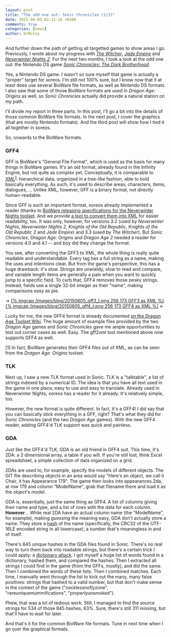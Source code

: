 ```yaml
---
layout: post
title: "The odd one out: Sonic Chronicles (1/3)"
date: 2015-06-05 02:11:18 +0200
comments: true
categories: [news]
author: DrMcCoy
---
```


And further down the path of getting all targetted games to show areas I go. Previously, I wrote about my progress with [*The Witcher*](/blog/2015/04/12/the-witcher-models-and-areas/), [*Jade Empire*](/blog/2015/02/15/jade-empire-models-and-areas/) and [*Neverwinter Nights 2*](/blog/2015/02/01/neverwinter-nights-2-areas/). For the next two months, I took a look at the odd one out: the Nintendo DS game [*Sonic Chronicles: The Dark Brotherhood*](https://en.wikipedia.org/wiki/Sonic_Chronicles:_The_Dark_Brotherhood).

Yes, a Nintendo DS game. I wasn't so sure myself that game is actually a "proper" target for xoreos. I'm still not 100% sure, but I know now that it at least does use several BioWare file formats, as well as Nintendo DS formats. I also saw that some of those BioWare formats are used in *Dragon Age: Origins* as well, so *Sonic Chronicles* actually did provide a natural station on my path.

I'll divide my report in three parts. In this post, I'll go a bit into the details of those common BioWare file formats. In the next post, I cover the graphics (that are mostly Nintendo formats). And the third post will show how I tied it all together in xoreos.

So, onwards to the BioWare formats.

### GFF4 ###

GFF is BioWare's "General File Format", which is used as the basis for many things in BioWare games. It's an old format, already found in the Infinity Engine, but not quite as complex yet. Conceptually, it is comparable to [XML](https://en.wikipedia.org/wiki/XML)<sup>[1](#footnote_205150605_1_1)</sup>: hierarchical data, organized in a tree-like fashion, able to hold basically everything. As such, it's used to describe areas, characters, items, dialogues, ... Unlike XML, however, GFF is a binary format, not directly human-readable.

Since GFF is such an important format, xoreos already implemented a reader (thanks to [BioWare releasing specifications for the Neverwinter Nights toolset](https://github.com/xoreos/xoreos-docs/tree/master/specs/bioware). And we provide [a tool to convert them into XML](https://github.com/xoreos/xoreos-tools) for easier readability, too. It was only, however, for versions 3.2 (used by *Neverwinter Nights*, *Neverwinter Nights 2*, *Knights of the Old Republic*, *Knights of the Old Republic 2* and *Jade Empire*) and 3.3 (used by *The Witcher*). But *Sonic Chronicles*, *Dragon Age: Origins* and *Dragon Age 2* needed a reader for versions 4.0 and 4.1 -- and boy did they change the format.

You see, after converting the GFF3 to XML, the whole thing is really quite readable and understandable. Every tag has a full string as a name, making the uses and intentions clear. But from the game's perspective, this has a huge drawback: it's slow. Strings are unwieldy, slow to read and compare, and variable length items are generally a pain when you want to quickly jump to a specific field. To curb that, GFF4 removes those pesky strings. Instead, fields use a single 32-bit integer as their "name", making comparisons easy as pie.

-> [{% imgcap /images/blog/20150605_gff3_t.png 256 173 GFF3 as XML %}](/images/blog/20150605_gff3.png) [{% imgcap /images/blog/20150605_gff4_t.png 256 173 GFF4 as XML %}](/images/blog/20150605_gff4.png) <-

Lucky for me, the new GFF4 format is already documented [on the Dragon Age Toolset Wiki](http://social.bioware.com/wiki/datoolset/index.php/GFF). The huge amount of example files provided by the two *Dragon Age* games and *Sonic Chronicles* gave me ample opportunities to test out corner cases as well. Easy. The gff2xml tool mentioned above now supports GFF4 as well.

<a name="footnote_205150605_1_1">[1]</a> In fact, BioWare generates their GFF4 files out of XML, as can be seen from the *Dragon Age: Origins* toolset.

### TLK ###

Next up, I saw a new TLK format used in Sonic. TLK is a "talktable", a list of strings indexed by a numerical ID. The idea is that you have all text used in the game in one place, easy to use and easy to translate. Already used in Neverwinter Nights, xoreos has a reader for it already. It's relatively simple, too.

However, the new format is quite different. In fact, it's a GFF4! I did say that you can basically stick everything in a GFF, right? That's what they did for *Sonic Chronicles* (and the two *Dragon Age* games). With the new GFF4 reader, adding GFF4'd TLK support was quick and painless.

### GDA ###

Just like the GFF4'd TLK, GDA is an old friend in GFF4 suit. This time, it's 2DA: a 2 dimensional array, a table if you will. If you're still lost, think Excel spreadsheet, a simple collection of data organized on a grid.

2DAs are used to, for example, specify the models of different objects. The GIT file describing objects in an area would say "Here's an object, we call it Chair, it has Appearance 179". The game then looks into appearances.2da, at row 179 and column "ModelName", grab that filename there and load it as the object's model.

GDA is, essentially, just the same thing as GFF4. A list of columns giving their name and type, and a list of rows with the data for each column. **However**... While real 2DA have an actual column name (the "ModelName", for example), making guessing the meaning easy, GDA don't actually store a name. They store a [hash](https://en.wikipedia.org/wiki/Hash_function) of the name (specifically, the CRC32 of the UTF-16LE encoded string in all lowercase), a number that's meaningless in and of itself.

There's 845 unique hashes in the GDA files found in Sonic. There's no real way to turn them back into readable strings, but there's a certain trick I could apply: a [dictionary attack](https://en.wikipedia.org/wiki/Dictionary_attack). I got myself a huge list of words found in a dictionary, hashed them, and compared the hashes. Then I extracted all strings I could find in the game (from the GFFs, mostly), and did the same. Then I combined the words of these lists. Then I combined matches. Each time, I manually went through the list to kick out the many, many false positives: strings that hashed to a valid number, but that don't make sense in the context of the game ("necklessnoflyzone", "rareuniquemummifications", "properlyunsmoked").

Phew, that was a lot of tedious work. Still, I managed to find the source strings for 534 of those 845 hashes, 63%. Sure, there's still 311 missing, but that'll have to wait for later.


And that's it for the common BioWare file formats. Tune in next time when I go over the graphical formats.
